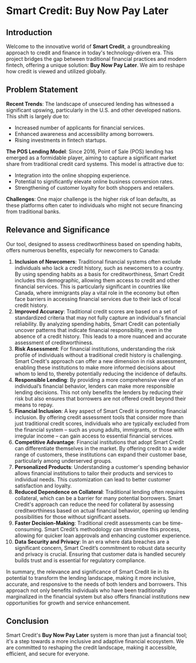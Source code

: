 # Smart Credit: Buy Now Pay Later

## Introduction
Welcome to the innovative world of **Smart Credit**, a groundbreaking approach to credit and finance in today's technology-driven era. This project bridges the gap between traditional financial practices and modern fintech, offering a unique solution: **Buy Now Pay Later**. We aim to reshape how credit is viewed and utilized globally.

## Problem Statement
**Recent Trends**: The landscape of unsecured lending has witnessed a significant upswing, particularly in the U.S. and other developed nations. This shift is largely due to:
- Increased number of applicants for financial services.
- Enhanced awareness and accessibility among borrowers.
- Rising investments in fintech startups.

**The POS Lending Model**: Since 2016, Point of Sale (POS) lending has emerged as a formidable player, aiming to capture a significant market share from traditional credit card systems. This model is attractive due to:
- Integration into the online shopping experience.
- Potential to significantly elevate online business conversion rates.
- Strengthening of customer loyalty for both shoppers and retailers.

**Challenges**: One major challenge is the higher risk of loan defaults, as these platforms often cater to individuals who might not secure financing from traditional banks.

## Relevance and Significance
Our tool, designed to assess creditworthiness based on spending habits, offers numerous benefits, especially for newcomers to Canada:
1. **Inclusion of Newcomers**: Traditional financial systems often exclude individuals who lack a credit history, such as newcomers to a country. By using spending habits as a basis for creditworthiness, Smart Credit includes this demographic, allowing them access to credit and other financial services. This is particularly significant in countries like Canada, where immigrants play a vital role in the economy but often face barriers in accessing financial services due to their lack of local credit history.
2. **Improved Accuracy**: Traditional credit scores are based on a set of standardized criteria that may not fully capture an individual's financial reliability. By analyzing spending habits, Smart Credit can potentially uncover patterns that indicate financial responsibility, even in the absence of a credit history. This leads to a more nuanced and accurate assessment of creditworthiness.
3. **Risk Assessment**: For financial institutions, understanding the risk profile of individuals without a traditional credit history is challenging. Smart Credit's approach can offer a new dimension in risk assessment, enabling these institutions to make more informed decisions about whom to lend to, thereby potentially reducing the incidence of defaults.
4. **Responsible Lending**: By providing a more comprehensive view of an individual’s financial behavior, lenders can make more responsible lending decisions. This not only benefits the lenders by reducing their risk but also ensures that borrowers are not offered credit beyond their means to repay.
5. **Financial Inclusion**: A key aspect of Smart Credit is promoting financial inclusion. By offering credit assessment tools that consider more than just traditional credit scores, individuals who are typically excluded from the financial system – such as young adults, immigrants, or those with irregular income – can gain access to essential financial services.
6. **Competitive Advantage**: Financial institutions that adopt Smart Credit can differentiate themselves in the market. By offering credit to a wider range of customers, these institutions can expand their customer base, particularly among underserved groups.
7. **Personalized Products**: Understanding a customer's spending behavior allows financial institutions to tailor their products and services to individual needs. This customization can lead to better customer satisfaction and loyalty.
8. **Reduced Dependence on Collateral**: Traditional lending often requires collateral, which can be a barrier for many potential borrowers. Smart Credit's approach can reduce the need for collateral by assessing creditworthiness based on actual financial behavior, opening up lending possibilities for those without significant assets.
9. **Faster Decision-Making**: Traditional credit assessments can be time-consuming. Smart Credit’s methodology can streamline this process, allowing for quicker loan approvals and enhancing customer experience.
10. **Data Security and Privacy**: In an era where data breaches are a significant concern, Smart Credit’s commitment to robust data security and privacy is crucial. Ensuring that customer data is handled securely builds trust and is essential for regulatory compliance.

In summary, the relevance and significance of Smart Credit lie in its potential to transform the lending landscape, making it more inclusive, accurate, and responsive to the needs of both lenders and borrowers. This approach not only benefits individuals who have been traditionally marginalized in the financial system but also offers financial institutions new opportunities for growth and service enhancement.


## Conclusion
Smart Credit's **Buy Now Pay Later** system is more than just a financial tool; it's a step towards a more inclusive and adaptive financial ecosystem. We are committed to reshaping the credit landscape, making it accessible, efficient, and secure for everyone.
